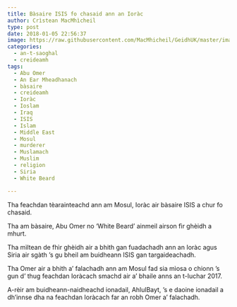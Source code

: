 ```yaml
---
title: Bàsaire ISIS fo chasaid ann an Ioràc
author: Crìstean MacMhìcheil
type: post
date: 2018-01-05 22:56:37
image: https://raw.githubusercontent.com/MacMhicheil/GeidhUK/master/images/2018-01-05-basaire-isis-fo-chasaid-ann-an-iorac.jpg
categories:
  - an-t-saoghal
  - creideamh
tags:
  - Abu Omer
  - An Ear Mheadhanach
  - bàsaire
  - creideamh
  - Ioràc
  - Ioslam
  - Iraq
  - ISIS
  - Islam
  - Middle East
  - Mosul
  - murderer
  - Muslamach
  - Muslim
  - religion
  - Siria
  - White Beard

---
```

Tha feachdan tèarainteachd ann am Mosul, Ioràc air bàsaire ISIS a chur fo chasaid.

<!--more-->

Tha am bàsaire, Abu Omer no ‘White Beard’ ainmeil airson fìr ghèidh a mhurt.

Tha mìltean de fhìr ghèidh air a bhith gan fuadachadh ann an Ioràc agus Siria air sgàth ’s gu bheil am buidheann ISIS gan targaideachadh.

Tha Omer air a bhith a’ falachadh ann am Mosul fad sia mìosa o chionn ’s gun d’ thug feachdan Ioràcach smachd air a’ bhaile anns an t-Iuchar 2017.

A-rèir am buidheann-naidheachd ionadail, AhlulBayt, ’s e daoine ionadail a dh’innse dha na feachdan Ioràcach far an robh Omer a’ falachadh.
